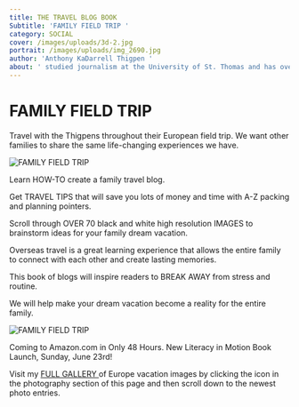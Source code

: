 ```yaml
---
title: THE TRAVEL BLOG BOOK
Subtitle: 'FAMILY FIELD TRIP '
category: SOCIAL
cover: /images/uploads/3d-2.jpg
portrait: /images/uploads/img_2690.jpg
author: 'Anthony KaDarrell Thigpen '
about: ' studied journalism at the University of St. Thomas and has over 25 years-experience publishing. AP Style news writing, marketing and photography are his passions.'
---
```

# FAMILY FIELD TRIP

 Travel with the Thigpens throughout their European field trip. We want other families to share the same life-changing experiences we have. 

![FAMILY  FIELD TRIP](/images/uploads/anthonythigpen.jpg "The HOW TO Guide for Family Traveling and Blogging ")

Learn HOW-TO create a family travel blog. 

Get TRAVEL TIPS that will save you lots of money and time with A-Z packing and planning pointers. 

Scroll through OVER 70 black and white high resolution IMAGES to brainstorm ideas for your family dream vacation.  

Overseas travel is a great learning experience that allows the entire family to connect with each other and create lasting memories. 

This book of blogs will inspire readers to BREAK AWAY from stress and routine. 

We will help make your dream vacation become a reality for the entire family.

![FAMILY FIELD TRIP](/images/uploads/3d-2.jpg "European Travel Tips")

Coming to Amazon.com in Only 48 Hours. New Literacy in Motion Book Launch, Sunday, June 23rd! 

Visit my [FULL GALLERY ](https://anthonythigpen.com)of Europe vacation images by clicking the icon in the photography section of this page and then scroll down to the newest photo entries.

